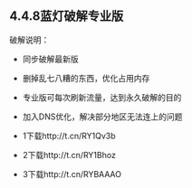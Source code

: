 
## 4.4.8蓝灯破解专业版
破解说明：
* 同步破解最新版
* 删掉乱七八糟的东西，优化占用内存
* 专业版可每次刷新流量，达到永久破解的目的
* 加入DNS优化，解决部分地区无法连上的问题

* 1下载http://t.cn/RY1Qv3b
* 2下载http://t.cn/RY1Bhoz
* 3下载http://t.cn/RYBAAAO

